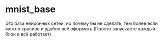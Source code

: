 # mnist_base
Это база нейронных сетей, но почему бы не сделать, тем более если можно красиво и удобно всё оформить
(Просто запускаете каждый блок и всё работает)
